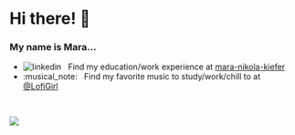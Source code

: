 # Hi there! :wave:

### My name is <b>Mara</b>...

<ul>
  <li>
    <img src="https://i.stack.imgur.com/gVE0j.png" alt="linkedin"> &nbsp; 
    Find my education/work experience at <a href="www.linkedin.com/in/mara-nikola-kiefer" rel="nofollow noreferrer">mara-nikola-kiefer</a>
  </li>
  <li>
    :musical_note: &nbsp; Find my favorite music to study/work/chill to at <a href="https://www.youtube.com/@LofiGirl">@LofiGirl</a>
  </li>
</ul>

<br>

![](https://komarev.com/ghpvc/?username=mnkiefer)
